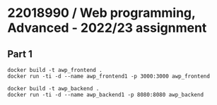 # 22018990 / Web programming, Advanced - 2022/23 assignment




## Part 1

```
docker build -t awp_frontend .
docker run -ti -d --name awp_frontend1 -p 3000:3000 awp_frontend
```

```
docker build -t awp_backend .
docker run -ti -d --name awp_backend1 -p 8080:8080 awp_backend
```



